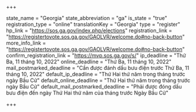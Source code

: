 +++

state_name = "Georgia"
state_abbreviation = "ga"
is_state = "true"
registration_type = "online"
translationKey = "Georgia"
type = "register"
hp_link = "https://sos.ga.gov/index.php/elections"
registration_link = "https://registertovote.sos.ga.gov/GAOLVR/welcome.do#no-back-button"
more_info_link = "https://registertovote.sos.ga.gov/GAOLVR/welcome.do#no-back-button"
confirm_registration_link = "https://mvp.sos.ga.gov/s/"
ip_deadline = "Thứ Ba, 11 tháng 10, 2022"
online_deadline = "Thứ Ba, 11 tháng 10, 2022"
mail_postmarked_deadline = "Cần được đánh dấu bưu điện trước Thứ Ba, 11 tháng 10, 2022"
default_ip_deadline = "Thứ Hai thứ năm trong tháng trước ngày Bầu Cử"
default_online_deadline = "Thứ Hai thứ năm trong tháng trước ngày Bầu Cử"
default_mail_postmarked_deadline = "Phải được đóng dấu bưu điện đến ngày Thứ Hai thứ năm của tháng trước Ngày Bầu Cử"

+++